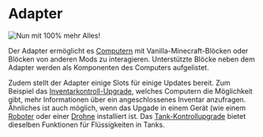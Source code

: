 # Adapter

![Nun mit 100% mehr Alles!](oredict:opencomputers:adapter)

Der Adapter ermöglicht es [Computern](../general/computer.md) mit Vanilla-Minecraft-Blöcken oder Blöcken von anderen Mods zu interagieren. Unterstützte Blöcke neben dem Adapter werden als Komponenten des Computers aufgelistet.

Zudem stellt der Adapter einige Slots für einige Updates bereit. Zum Beispiel das [Inventarkontroll-Upgrade](../item/inventoryControllerUpgrade.md), welches Computern die Möglichkeit gibt, mehr Informationen über ein angeschlossenes Inventar anzufragen. Ähnliches ist auch möglich, wenn das Upgade in einem Gerät (wie einem [Roboter](robot.md) oder einer [Drohne](../item/drone.md) installiert ist. Das [Tank-Kontrollupgrade](../item/tankControllerUpgrade.md) bietet dieselben Funktionen für Flüssigkeiten in Tanks.

